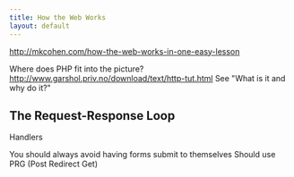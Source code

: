 ```yaml
---
title: How the Web Works
layout: default
---
```


http://mkcohen.com/how-the-web-works-in-one-easy-lesson

Where does PHP fit into the picture?
	http://www.garshol.priv.no/download/text/http-tut.html
		See "What is it and why do it?"

## The Request-Response Loop

Handlers

You should always avoid having forms submit to themselves
	Should use PRG (Post Redirect Get)